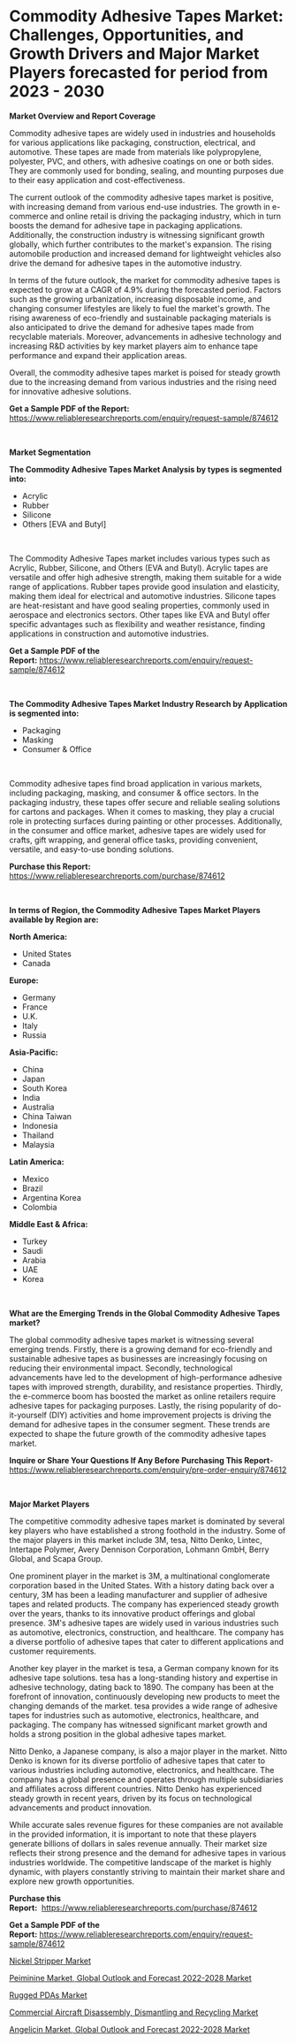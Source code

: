 <p><h1>Commodity Adhesive Tapes Market: Challenges, Opportunities, and Growth Drivers and Major Market Players forecasted for period from 2023 - 2030</h1></p><p><strong>Market Overview and Report Coverage</strong></p>
<p><p>Commodity adhesive tapes are widely used in industries and households for various applications like packaging, construction, electrical, and automotive. These tapes are made from materials like polypropylene, polyester, PVC, and others, with adhesive coatings on one or both sides. They are commonly used for bonding, sealing, and mounting purposes due to their easy application and cost-effectiveness.</p><p>The current outlook of the commodity adhesive tapes market is positive, with increasing demand from various end-use industries. The growth in e-commerce and online retail is driving the packaging industry, which in turn boosts the demand for adhesive tape in packaging applications. Additionally, the construction industry is witnessing significant growth globally, which further contributes to the market's expansion. The rising automobile production and increased demand for lightweight vehicles also drive the demand for adhesive tapes in the automotive industry.</p><p>In terms of the future outlook, the market for commodity adhesive tapes is expected to grow at a CAGR of 4.9% during the forecasted period. Factors such as the growing urbanization, increasing disposable income, and changing consumer lifestyles are likely to fuel the market's growth. The rising awareness of eco-friendly and sustainable packaging materials is also anticipated to drive the demand for adhesive tapes made from recyclable materials. Moreover, advancements in adhesive technology and increasing R&D activities by key market players aim to enhance tape performance and expand their application areas.</p><p>Overall, the commodity adhesive tapes market is poised for steady growth due to the increasing demand from various industries and the rising need for innovative adhesive solutions.</p></p>
<p><strong>Get a Sample PDF of the Report:</strong> <a href="https://www.reliableresearchreports.com/enquiry/request-sample/874612">https://www.reliableresearchreports.com/enquiry/request-sample/874612</a></p>
<p>&nbsp;</p>
<p><strong>Market Segmentation</strong></p>
<p><strong>The Commodity Adhesive Tapes Market Analysis by types is segmented into:</strong></p>
<p><ul><li>Acrylic</li><li>Rubber</li><li>Silicone</li><li>Others [EVA and Butyl]</li></ul></p>
<p>&nbsp;</p>
<p><p>The Commodity Adhesive Tapes market includes various types such as Acrylic, Rubber, Silicone, and Others (EVA and Butyl). Acrylic tapes are versatile and offer high adhesive strength, making them suitable for a wide range of applications. Rubber tapes provide good insulation and elasticity, making them ideal for electrical and automotive industries. Silicone tapes are heat-resistant and have good sealing properties, commonly used in aerospace and electronics sectors. Other tapes like EVA and Butyl offer specific advantages such as flexibility and weather resistance, finding applications in construction and automotive industries.</p></p>
<p><strong>Get a Sample PDF of the Report:</strong>&nbsp;<a href="https://www.reliableresearchreports.com/enquiry/request-sample/874612">https://www.reliableresearchreports.com/enquiry/request-sample/874612</a></p>
<p>&nbsp;</p>
<p><strong>The Commodity Adhesive Tapes Market Industry Research by Application is segmented into:</strong></p>
<p><ul><li>Packaging</li><li>Masking</li><li>Consumer & Office</li></ul></p>
<p>&nbsp;</p>
<p><p>Commodity adhesive tapes find broad application in various markets, including packaging, masking, and consumer & office sectors. In the packaging industry, these tapes offer secure and reliable sealing solutions for cartons and packages. When it comes to masking, they play a crucial role in protecting surfaces during painting or other processes. Additionally, in the consumer and office market, adhesive tapes are widely used for crafts, gift wrapping, and general office tasks, providing convenient, versatile, and easy-to-use bonding solutions.</p></p>
<p><strong>Purchase this Report:</strong>&nbsp; <a href="https://www.reliableresearchreports.com/purchase/874612">https://www.reliableresearchreports.com/purchase/874612</a></p>
<p>&nbsp;</p>
<p><strong>In terms of Region, the Commodity Adhesive Tapes Market Players available by Region are:</strong></p>
<p>
    <p> <strong> North America: </strong>
        <ul>
            <li>United States</li>
            <li>Canada</li>
        </ul>
        </p> 
    <p> <strong> Europe: </strong>
        <ul>
            <li>Germany</li>
            <li>France</li>
            <li>U.K.</li>
            <li>Italy</li>
            <li>Russia</li>
        </ul>
        </p> 
    <p> <strong> Asia-Pacific: </strong>
        <ul>
            <li>China</li>
            <li>Japan</li>
            <li>South Korea</li>
            <li>India</li>
            <li>Australia</li>
            <li>China Taiwan</li>
            <li>Indonesia</li>
            <li>Thailand</li>
            <li>Malaysia</li>
        </ul>
        </p> 
    <p> <strong> Latin America: </strong>
        <ul>
            <li>Mexico</li>
            <li>Brazil</li>
            <li>Argentina Korea</li>
            <li>Colombia</li>
        </ul>
        </p> 
    <p> <strong> Middle East & Africa: </strong>
        <ul>
            <li>Turkey</li>
            <li>Saudi</li>
            <li>Arabia</li>
            <li>UAE</li>
            <li>Korea</li>
        </ul>
    </p>
    </p>
<p>&nbsp;</p>
<p><strong>What are the Emerging Trends in the Global Commodity Adhesive Tapes market?</strong></p>
<p><p>The global commodity adhesive tapes market is witnessing several emerging trends. Firstly, there is a growing demand for eco-friendly and sustainable adhesive tapes as businesses are increasingly focusing on reducing their environmental impact. Secondly, technological advancements have led to the development of high-performance adhesive tapes with improved strength, durability, and resistance properties. Thirdly, the e-commerce boom has boosted the market as online retailers require adhesive tapes for packaging purposes. Lastly, the rising popularity of do-it-yourself (DIY) activities and home improvement projects is driving the demand for adhesive tapes in the consumer segment. These trends are expected to shape the future growth of the commodity adhesive tapes market.</p></p>
<p><strong>Inquire or Share Your Questions If Any Before Purchasing This Report</strong>- <a href="https://www.reliableresearchreports.com/enquiry/pre-order-enquiry/874612">https://www.reliableresearchreports.com/enquiry/pre-order-enquiry/874612</a></p>
<p>&nbsp;</p>
<p><strong>Major Market Players</strong></p>
<p><p>The competitive commodity adhesive tapes market is dominated by several key players who have established a strong foothold in the industry. Some of the major players in this market include 3M, tesa, Nitto Denko, Lintec, Intertape Polymer, Avery Dennison Corporation, Lohmann GmbH, Berry Global, and Scapa Group.</p><p>One prominent player in the market is 3M, a multinational conglomerate corporation based in the United States. With a history dating back over a century, 3M has been a leading manufacturer and supplier of adhesive tapes and related products. The company has experienced steady growth over the years, thanks to its innovative product offerings and global presence. 3M's adhesive tapes are widely used in various industries such as automotive, electronics, construction, and healthcare. The company has a diverse portfolio of adhesive tapes that cater to different applications and customer requirements.</p><p>Another key player in the market is tesa, a German company known for its adhesive tape solutions. tesa has a long-standing history and expertise in adhesive technology, dating back to 1890. The company has been at the forefront of innovation, continuously developing new products to meet the changing demands of the market. tesa provides a wide range of adhesive tapes for industries such as automotive, electronics, healthcare, and packaging. The company has witnessed significant market growth and holds a strong position in the global adhesive tapes market.</p><p>Nitto Denko, a Japanese company, is also a major player in the market. Nitto Denko is known for its diverse portfolio of adhesive tapes that cater to various industries including automotive, electronics, and healthcare. The company has a global presence and operates through multiple subsidiaries and affiliates across different countries. Nitto Denko has experienced steady growth in recent years, driven by its focus on technological advancements and product innovation.</p><p>While accurate sales revenue figures for these companies are not available in the provided information, it is important to note that these players generate billions of dollars in sales revenue annually. Their market size reflects their strong presence and the demand for adhesive tapes in various industries worldwide. The competitive landscape of the market is highly dynamic, with players constantly striving to maintain their market share and explore new growth opportunities.</p></p>
<p><strong>Purchase this Report:</strong>&nbsp;&nbsp;<a href="https://www.reliableresearchreports.com/purchase/874612">https://www.reliableresearchreports.com/purchase/874612</a></p>
<p></p>
<p><strong>Get a Sample PDF of the Report:</strong>&nbsp;<a href="https://www.reliableresearchreports.com/enquiry/request-sample/874612">https://www.reliableresearchreports.com/enquiry/request-sample/874612</a></p>
<p><p><a href="https://www.linkedin.com/pulse/nickel-stripper-market-share-amp-new-trends-analysis-report-ouk7c/">Nickel Stripper Market</a></p><p><a href="https://issuu.com/reportprime-2/docs/peiminine-market-global-outlook-and-forecast-2022-?fr=xKAE9_zU1NQ">Peiminine Market, Global Outlook and Forecast 2022-2028 Market</a></p><p><a href="https://www.reportprime.com/rugged-pdas-r2266">Rugged PDAs Market</a></p><p><a href="https://github.com/JameTravis/Market-Research-Report-List-1/blob/main/commercial-aircraft-disassembly-dismantling-and-recycling-market.md">Commercial Aircraft Disassembly, Dismantling and Recycling Market</a></p><p><a href="https://issuu.com/reportprime-2/docs/angelicin-market-global-outlook-and-forecast-2022-?fr=xKAE9_zU1NQ">Angelicin Market, Global Outlook and Forecast 2022-2028 Market</a></p></p>